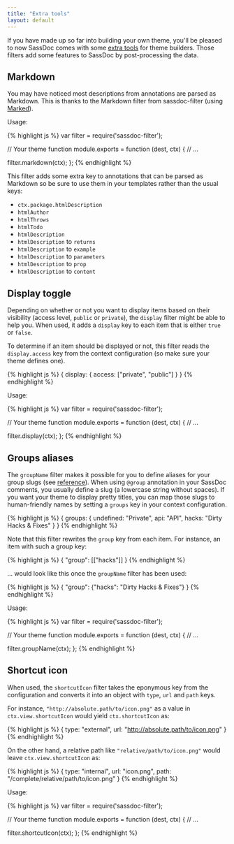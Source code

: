 ```yaml
---
title: "Extra tools"
layout: default
---
```


If you have made up so far into building your own theme, you'll be pleased to now SassDoc comes with some [extra tools](https://github.com/sassdoc/sassdoc-filter) for theme builders. Those filters add some features to SassDoc by post-processing the data.

## Markdown

You may have noticed most descriptions from annotations are parsed as Markdown. This is thanks to the Markdown filter from sassdoc-filter (using [Marked](https://github.com/chjj/marked)).

Usage:

{% highlight js %}
var filter = require('sassdoc-filter');

// Your theme function
module.exports = function (dest, ctx) {
  // ...

  filter.markdown(ctx);
};
{% endhighlight %}

This filter adds some extra key to annotations that can be parsed as Markdown so be sure to use them in your templates rather than the usual keys:

* `ctx.package.htmlDescription`
* `htmlAuthor`
* `htmlThrows`
* `htmlTodo`
* `htmlDescription`
* `htmlDescription` to `returns`
* `htmlDescription` to `example`
* `htmlDescription` to `parameters`
* `htmlDescription` to `prop`
* `htmlDescription` to `content`

## Display toggle

Depending on whether or not you want to display items based on their visibility (access level, `public` or `private`), the `display` filter might be able to help you. When used, it adds a `display` key to each item that is either `true` or `false`.

To determine if an item should be displayed or not, this filter reads the `display.access` key from the context configuration (so make sure your theme defines one).

{% highlight js %}
{
  display: {
    access: ["private", "public"]
  }
}
{% endhighlight %}

Usage:

{% highlight js %}
var filter = require('sassdoc-filter');

// Your theme function
module.exports = function (dest, ctx) {
  // ...

  filter.display(ctx);
};
{% endhighlight %}

## Groups aliases

The `groupName` filter makes it possible for you to define aliases for your group slugs (see [reference](/configuration/#groups)). When using `@group` annotation in your SassDoc comments, you usually define a slug (a lowercase string without spaces). If you want your theme to display pretty titles, you can map those slugs to human-friendly names by setting a `groups` key in your context configuration.

{% highlight js %}
{
  groups: {
    undefined: "Private",
    api: "API",
    hacks: "Dirty Hacks & Fixes"
  }
}
{% endhighlight %}

Note that this filter rewrites the `group` key from each item. For instance, an item with such a group key:

{% highlight js %}
{
  "group": [["hacks"]]
}
{% endhighlight %}

... would look like this once the `groupName` filter has been used:

{% highlight js %}
{
  "group": {"hacks": "Dirty Hacks & Fixes"}
}
{% endhighlight %}

Usage:

{% highlight js %}
var filter = require('sassdoc-filter');

// Your theme function
module.exports = function (dest, ctx) {
  // ...

  filter.groupName(ctx);
};
{% endhighlight %}

## Shortcut icon

When used, the `shortcutIcon` filter takes the eponymous key from the configuration and converts it into an object with `type`, `url` and `path` keys.

For instance, `"http://absolute.path/to/icon.png"` as a value in `ctx.view.shortcutIcon` would yield `ctx.shortcutIcon` as:

{% highlight js %}
{
  type: "external",
  url: "http://absolute.path/to/icon.png"
}
{% endhighlight %}

On the other hand, a relative path like `"relative/path/to/icon.png"` would leave `ctx.view.shortcutIcon` as:

{% highlight js %}
{
  type: "internal",
  url: "icon.png",
  path: "/complete/relative/path/to/icon.png"
}
{% endhighlight %}

Usage:

{% highlight js %}
var filter = require('sassdoc-filter');

// Your theme function
module.exports = function (dest, ctx) {
  // ...

  filter.shortcutIcon(ctx);
};
{% endhighlight %}